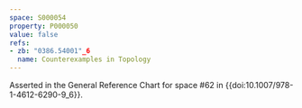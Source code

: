 ```yaml
---
space: S000054
property: P000050
value: false
refs:
- zb: "0386.54001"_6
  name: Counterexamples in Topology
---
```


Asserted in the General Reference Chart for space #62 in
{{doi:10.1007/978-1-4612-6290-9_6}}.
